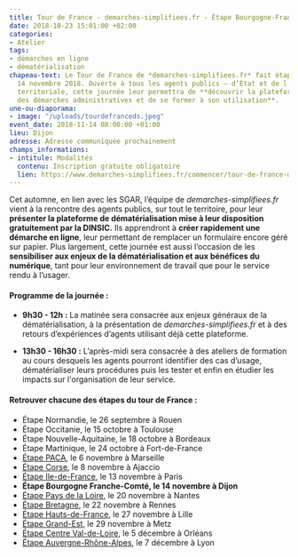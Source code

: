```yaml
---
title: Tour de France - demarches-simplifiees.fr - Étape Bourgogne-Franche-Comté
date: 2018-10-23 15:01:00 +02:00
categories:
- Atelier
tags:
- démarches en ligne
- dématérialisation
chapeau-text: Le Tour de France de *demarches-simplifiees.fr* fait étape à Dijon le
  14 novembre 2018. Ouverte à tous les agents publics – d’État et de l’administration
  territoriale, cette journée leur permettra de **découvrir la plateforme de dématérialisation
  des démarches administratives et de se former à son utilisation**.
une-ou-diaporama:
- image: "/uploads/tourdefranceds.jpeg"
event_date: 2018-11-14 08:00:00 +01:00
lieu: Dijon
adresse: Adresse communiquée prochainement
champs_informations:
- intitule: Modalités
  contenu: Inscription gratuite obligatoire
  lien: https://www.demarches-simplifiees.fr/commencer/tour-de-france-demarches-simplifiees-bourgogne-fc
---
```


Cet automne, en lien avec les SGAR, l’équipe de *demarches-simplifiees.fr* vient à la rencontre des agents publics, sur tout le territoire, pour leur **présenter la plateforme de dématérialisation mise à leur disposition gratuitement par la DINSIC.** Ils apprendront à **créer rapidement une démarche en ligne**, leur permettant de remplacer un formulaire encore géré sur papier.
Plus largement, cette journée est aussi l’occasion de les **sensibiliser aux enjeux de la dématérialisation et aux bénéfices du numérique**, tant pour leur environnement de travail que pour le service rendu à l’usager. 


#### Programme de la journée :
* **9h30 - 12h :** La matinée sera consacrée aux enjeux généraux de la dématérialisation, à la présentation de *demarches-simplifiees.fr* et à des retours d’expériences d’agents utilisant déjà cette plateforme. 
 
* **13h30 - 16h30 :** L’après-midi sera consacrée à des ateliers de formation au cours desquels les agents pourront identifier des cas d’usage, dématérialiser leurs procédures puis les tester et enfin en étudier les impacts sur l'organisation de leur service. 


#### Retrouver chacune des étapes du tour de France : 

* Étape Normandie, le 26 septembre à Rouen
* Étape Occitanie, le 15 octobre à Toulouse
* Étape Nouvelle-Aquitaine, le 18 octobre à Bordeaux
* Étape Martinique, le 24 octobre à Fort-de-France
* [Étape PACA](https://numerique.gouv.fr/agenda/tour-de-france-demarches-simplifiees-fr-etape-paca/), le 6 novembre à Marseille
* [Étape Corse](https://numerique.gouv.fr/agenda/tour-de-france-demarches-simplifiees-fr-etape-corse/), le 8 novembre à Ajaccio
* [Étape Ile-de-France](https://numerique.gouv.fr/agenda/tour-de-france-demarches-simplifiees-fr-etape-ile-de-france/), le 13 novembre à Paris
* **Étape Bourgogne Franche-Comté, le 14 novembre à Dijon**
* [Étape Pays de la Loire](https://numerique.gouv.fr/agenda/tour-de-france-demarches-simplifiees-fr-etape-pays-de-la-loire/), le 20 novembre à Nantes
* [Étape Bretagne](https://numerique.gouv.fr/agenda/tour-de-france-demarches-simplifiees-fr-etape-bretagne/), le 22 novembre à Rennes
* [Étape Hauts-de-France](https://numerique.gouv.fr/agenda/tour-de-france-demarches-simplifiees-fr-etape-hauts-de-france/), le 27 novembre à Lille
* [Étape Grand-Est](https://numerique.gouv.fr/agenda/tour-de-france-demarches-simplifiees-fr-etape-grand-est/), le 29 novembre à Metz
* [Étape Centre Val-de-Loire](https://numerique.gouv.fr/agenda/tour-de-france-demarches-simplifiees-fr-etape-centre-val-de-loire/), le 5 décembre à Orléans
* [Étape Auvergne-Rhône-Alpes](https://numerique.gouv.fr/agenda/tour-de-france-demarches-simplifiees-dot-fr-etape-auvergne-rhone-alpes/), le 7 décembre à Lyon
